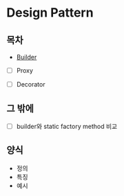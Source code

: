 
# Design Pattern
## 목차
- [Builder](https://github.com/jaeeunjeong/Today-I-Learned/blob/master/DesignPatterns/Builder.md)
- [ ] Proxy
- [ ] Decorator


## 그 밖에
- [ ] builder와 static factory method 비교


## 양식
- 정의
- 특징
- 예시

